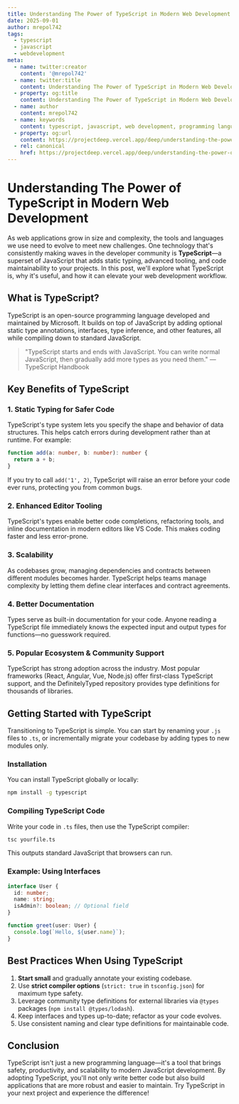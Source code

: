 ```yaml
---
title: Understanding The Power of TypeScript in Modern Web Development
date: 2025-09-01
author: mrepol742
tags:
  - typescript
  - javascript
  - webdevelopment
meta:
  - name: twitter:creator
    content: '@mrepol742'
  - name: twitter:title
    content: Understanding The Power of TypeScript in Modern Web Development
  - property: og:title
    content: Understanding The Power of TypeScript in Modern Web Development
  - name: author
    content: mrepol742
  - name: keywords
    content: typescript, javascript, web development, programming languages, best practices
  - property: og:url
    content: https://projectdeep.vercel.app/deep/understanding-the-power-of-typescript-in-modern-web-development/
  - rel: canonical
    href: https://projectdeep.vercel.app/deep/understanding-the-power-of-typescript-in-modern-web-development/
---
```


# Understanding The Power of TypeScript in Modern Web Development

As web applications grow in size and complexity, the tools and languages we use need to evolve to meet new challenges. One technology that's consistently making waves in the developer community is **TypeScript**—a superset of JavaScript that adds static typing, advanced tooling, and code maintainability to your projects. In this post, we'll explore what TypeScript is, why it's useful, and how it can elevate your web development workflow.

## What is TypeScript?

TypeScript is an open-source programming language developed and maintained by Microsoft. It builds on top of JavaScript by adding optional static type annotations, interfaces, type inference, and other features, all while compiling down to standard JavaScript.

> "TypeScript starts and ends with JavaScript. You can write normal JavaScript, then gradually add more types as you need them." — TypeScript Handbook

## Key Benefits of TypeScript

### 1. **Static Typing for Safer Code**

TypeScript's type system lets you specify the shape and behavior of data structures. This helps catch errors during development rather than at runtime. For example:

```typescript
function add(a: number, b: number): number {
  return a + b;
}
```
If you try to call `add('1', 2)`, TypeScript will raise an error before your code ever runs, protecting you from common bugs.

### 2. **Enhanced Editor Tooling**

TypeScript's types enable better code completions, refactoring tools, and inline documentation in modern editors like VS Code. This makes coding faster and less error-prone.

### 3. **Scalability**

As codebases grow, managing dependencies and contracts between different modules becomes harder. TypeScript helps teams manage complexity by letting them define clear interfaces and contract agreements.

### 4. **Better Documentation**

Types serve as built-in documentation for your code. Anyone reading a TypeScript file immediately knows the expected input and output types for functions—no guesswork required.

### 5. **Popular Ecosystem & Community Support**

TypeScript has strong adoption across the industry. Most popular frameworks (React, Angular, Vue, Node.js) offer first-class TypeScript support, and the DefinitelyTyped repository provides type definitions for thousands of libraries.

## Getting Started with TypeScript

Transitioning to TypeScript is simple. You can start by renaming your `.js` files to `.ts`, or incrementally migrate your codebase by adding types to new modules only.

### Installation

You can install TypeScript globally or locally:

```bash
npm install -g typescript
```

### Compiling TypeScript Code

Write your code in `.ts` files, then use the TypeScript compiler:

```bash
tsc yourfile.ts
```

This outputs standard JavaScript that browsers can run.

### Example: Using Interfaces

```typescript
interface User {
  id: number;
  name: string;
  isAdmin?: boolean; // Optional field
}

function greet(user: User) {
  console.log(`Hello, ${user.name}`);
}
```

## Best Practices When Using TypeScript

1. **Start small** and gradually annotate your existing codebase.
2. Use **strict compiler options** (`strict: true` in `tsconfig.json`) for maximum type safety.
3. Leverage community type definitions for external libraries via `@types` packages (`npm install @types/lodash`).
4. Keep interfaces and types up-to-date; refactor as your code evolves.
5. Use consistent naming and clear type definitions for maintainable code.

## Conclusion

TypeScript isn't just a new programming language—it's a tool that brings safety, productivity, and scalability to modern JavaScript development. By adopting TypeScript, you'll not only write better code but also build applications that are more robust and easier to maintain. Try TypeScript in your next project and experience the difference!
